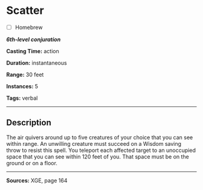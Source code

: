 # Scatter

- [ ] Homebrew

***6th-level conjuration***

**Casting Time:** action

**Duration:** instantaneous

**Range:** 30 feet

**Instances:** 5

**Tags:** verbal

---

## Description
The air quivers around up to five creatures of your choice that you can see within range.
An unwilling creature must succeed on a Wisdom saving throw to resist this spell.
You teleport each affected target to an unoccupied space that you can see within 120 feet of you.
That space must be on the ground or on a floor.

---

**Sources:** XGE, page 164
